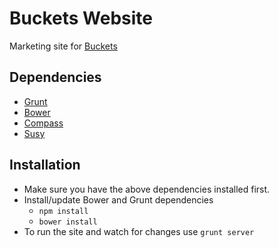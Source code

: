 # Buckets Website

Marketing site for [Buckets](https://github.com/asm-products/buckets)


## Dependencies
- [Grunt](http://gruntjs.com/)
- [Bower](http://bower.io/)
- [Compass](http://compass-style.org/)
- [Susy](http://susy.oddbird.net/)

## Installation
- Make sure you have the above dependencies installed first.
- Install/update Bower and Grunt dependencies
	- ```npm install```
	- ```bower install```
- To run the site and watch for changes use ```grunt server```

